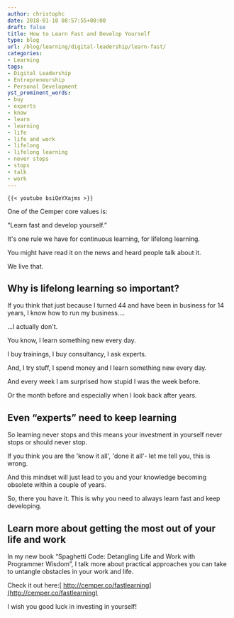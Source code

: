 ```yaml
---
author: christophc
date: 2018-01-10 08:57:55+00:00
draft: false
title: How to Learn Fast and Develop Yourself
type: blog
url: /blog/learning/digital-leadership/learn-fast/
categories:
- Learning
tags:
- Digital Leadership
- Entrepreneurship
- Personal Development
yst_prominent_words:
- buy
- experts
- know
- learn
- learning
- life
- life and work
- lifelong
- lifelong learning
- never stops
- stops
- talk
- work
---
```



	{{< youtube bsiQeYXajms >}}


One of the Cemper core values is:




"Learn fast and develop yourself.”




It's one rule we have for continuous learning, for lifelong learning.




You might have read it on the news and heard people talk about it.




We live that.




## Why is lifelong learning so important?




If you think that just because I turned 44 and have been in business for 14 years, I know how to run my business….




...I actually don't.




You know, I learn something new every day.




I buy trainings, I buy consultancy, I ask experts.




And, I try stuff, I spend money and I learn something new every day.




And every week I am surprised how stupid I was the week before.




Or the month before and especially when I look back after years.




## Even “experts” need to keep learning




So learning never stops and this means your investment in yourself never stops or should never stop.




If you think you are the 'know it all', 'done it all'- let me tell you, this is wrong.




And this mindset will just lead to you and your knowledge becoming obsolete within a couple of years.




So, there you have it. This is why you need to always learn fast and keep developing.




## Learn more about getting the most out of your life and work




In my new book “Spaghetti Code: Detangling Life and Work with Programmer Wisdom”, I talk more about practical approaches you can take to untangle obstacles in your work and life.




Check it out here:[ http://cemper.co/fastlearning](http://cemper.co/fastlearning)




I wish you good luck in investing in yourself!
